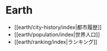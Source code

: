 # Earth

- [[earth/city-history/index|都市履歴]]
- [[earth/population/index|世界人口]]
- [[earth/ranking/index|ランキング]]
